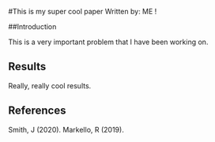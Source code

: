 #This is my super cool paper
Written by: ME !

##Introduction

This is a very important problem that I have been working on.

## Results

Really, really cool results.

## References 

Smith, J (2020).
Markello, R (2019).

